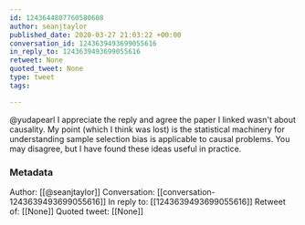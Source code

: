 ```yaml
---
id: 1243644807760580608
author: seanjtaylor
published_date: 2020-03-27 21:03:22 +00:00
conversation_id: 1243639493699055616
in_reply_to: 1243639493699055616
retweet: None
quoted_tweet: None
type: tweet
tags:

---
```


@yudapearl I appreciate the reply and agree the paper I linked wasn't about causality. My point (which I think was lost) is the statistical machinery for understanding sample selection bias is applicable to causal problems. You may disagree, but I have found these ideas useful in practice.

### Metadata

Author: [[@seanjtaylor]]
Conversation: [[conversation-1243639493699055616]]
In reply to: [[1243639493699055616]]
Retweet of: [[None]]
Quoted tweet: [[None]]
